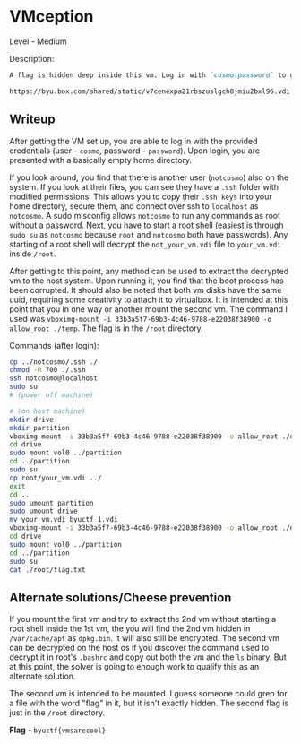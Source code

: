 # VMception
Level - Medium

Description:
```markdown
A flag is hidden deep inside this vm. Log in with `cosmo:password` to get started.

https://byu.box.com/shared/static/v7cenexpa21rbszuslgch0jmiu2bxl96.vdi
```

## Writeup
After getting the VM set up, you are able to log in with the provided credentials (user - `cosmo`, password - `password`). Upon login, you are presented with a basically empty home directory.

If you look around, you find that there is another user (`notcosmo`) also on the system. If you look at their files, you can see they have a `.ssh` folder with modified permissions. This allows you to copy their `.ssh keys` into your home directory, secure them, and connect over ssh to `localhost` as `notcosmo`. A sudo misconfig allows `notcosmo` to run any commands as root without a password. Next, you have to start a root shell (easiest is through `sudo su` as `notcosmo` because `root` and `notcosmo` both have passwords). Any starting of a root shell will decrypt the `not_your_vm.vdi` file to `your_vm.vdi` inside `/root`.

After getting to this point, any method can be used to extract the decrypted vm to the host system. Upon running it, you find that the boot process has been corrupted. It should also be noted that both vm disks have the same uuid, requiring some creativity to attach it to virtualbox. It is intended at this point that you in one way or another mount the second vm. The command I used was `vboximg-mount -i 33b3a5f7-69b3-4c46-9788-e22038f38900 -o allow_root ./temp`. The flag is in the `/root` directory.

Commands (after login):
```bash
cp ../notcosmo/.ssh ./
chmod -R 700 ./.ssh
ssh notcosmo@localhost
sudo su
# (power off machine)

# (on host machine)
mkdir drive
mkdir partition
vboximg-mount -i 33b3a5f7-69b3-4c46-9788-e22038f38900 -o allow_root ./drive # may require some virtual box config to work right
cd drive
sudo mount vol0 ../partition
cd ../partition
sudo su
cp root/your_vm.vdi ../
exit
cd ..
sudo umount partition
sudo umount drive
mv your_vm.vdi byuctf_1.vdi
vboximg-mount -i 33b3a5f7-69b3-4c46-9788-e22038f38900 -o allow_root ./drive
cd drive
sudo mount vol0 ../partition
cd ../partition
sudo su
cat ./root/flag.txt
```

## Alternate solutions/Cheese prevention
If you mount the first vm and try to extract the 2nd vm without starting a root shell inside the 1st vm, the you will find the 2nd vm hidden in `/var/cache/apt` as `dpkg.bin`. It will also still be encrypted. The second vm can be decrypted on the host os if you discover the command used to decrypt it in root's `.bashrc` and copy out both the vm and the `ls` binary. But at this point, the solver is going to enough work to qualify this as an alternate solution.

The second vm is intended to be mounted. I guess someone could grep for a file with the word "flag" in it, but it isn't exactly hidden. The second flag is just in the `/root` directory.

**Flag** - `byuctf{vmsarecool}`